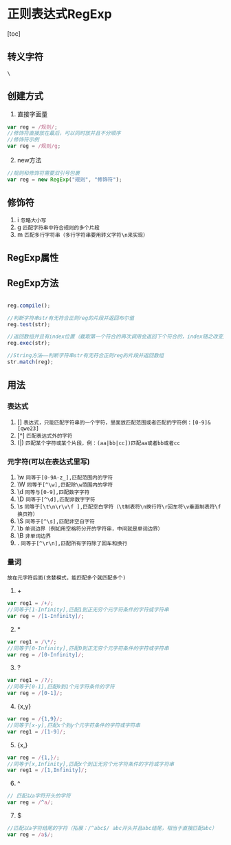 # 正则表达式RegExp

[toc]

## 转义字符

    \

## 创建方式

1. 直接字面量

```js
var reg = /规则/;
//修饰符直接放在最后，可以同时放并且不分顺序
//修饰符示例
var reg = /规则/g;
```

2. new方法

```js
//规则和修饰符需要双引号包裹
var reg = new RegExp("规则", "修饰符");
```

## 修饰符

1. i
`忽略大小写`
2. g
`匹配字符串中符合规则的多个片段`
3. m
`匹配多行字符串（多行字符串要用转义字符\n来实现）`

## RegExp属性

## RegExp方法

```js

reg.compile();

//判断字符串str有无符合正则reg的片段并返回布尔值
reg.test(str);

//返回数组并且有index位置（截取第一个符合的再次调用会返回下个符合的，index随之改变）
reg.exec(str);

//String方法——判断字符串str有无符合正则reg的片段并返回数组
str.match(reg);

```

## 用法

### 表达式

1. []
`表达式，只能匹配字符串的一个字符，里面放匹配范围或者匹配的字符例：[0-9]&[qwe23]`
2. [^]
`匹配表达式外的字符`
3. (|)
`匹配某个字符或某个片段，例：(aa|bb|cc])匹配aa或者bb或者cc`

### 元字符(可以在表达式里写)

1. \w
`同等于[0-9A-z_],匹配范围内的字符`
2. \W
`同等于[^\w],匹配除\w范围内的字符`
3. \d
`同等与[0-9],匹配数字字符`
4. \D
`同等于[^\d],匹配非数字字符`
5. \s
`同等于[\t\n\r\v\f ],匹配空白字符（\t制表符\n换行符\r回车符\v垂直制表符\f换页符）`
6. \S
`同等于[^\s],匹配非空白字符`
7. \b
`单词边界（例如用空格符分开的字符串，中间就是单词边界）`
8. \B
`非单词边界`
9. .
`同等于[^\r\n],匹配所有字符除了回车和换行`

### 量词

    放在元字符后面(贪婪模式，能匹配多个就匹配多个)

1. \+

``` js
var reg1 = /+/;
//同等于[1-Infinity],匹配1到正无穷个元字符条件的字符或字符串
var reg = /[1-Infinity]/;
```

2. \*

```js
var reg1 = /\*/;
//同等于[0-Infinity],匹配0到正无穷个元字符条件的字符或字符串
var reg = /[0-Infinity]/;
```

3. ?

```js
var reg1 = /?/;
//同等于[0-1],匹配0到1个元字符条件的字符
var reg = /[0-1]/;
```

4. {x,y}

```js
var reg = /{1,9}/;
//同等于[x-y],匹配x个到y个元字符条件的字符或字符串
var reg1 = /[1-9]/;
```

5. {x,}

```js
var reg = /{1,}/;
//同等于[x,Infinity],匹配x个到正无穷个元字符条件的字符或字符串
var reg1 = /[1,Infinity]/;
```

6. ^

```js
// 匹配以a字符开头的字符
var reg = /^a/;
```

7. $

```js
//匹配以a字符结尾的字符（拓展：/^abc$/ abc开头并且abc结尾，相当于直接匹配abc）
var reg = /a$/;
```
